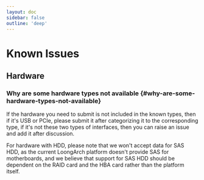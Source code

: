 ```yaml
---
layout: doc
sidebar: false
outline: 'deep'
---
```

# Known Issues

## Hardware

### Why are some hardware types not available {#why-are-some-hardware-types-not-available}

If the hardware you need to submit is not included in the known types, then if it's USB or PCIe, please submit it after categorizing it to the corresponding type, if it's not these two types of interfaces, then you can raise an issue and add it after discussion.

For hardware with HDD, please note that we won't accept data for SAS HDD, as the current LoongArch platform doesn't provide SAS for motherboards, and we believe that support for SAS HDD should be dependent on the RAID card and the HBA card rather than the platform itself.
